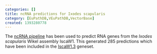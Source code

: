 ```yaml
---
categories: []
title: ncRNA predictions for Ixodes scapularis
category: [EuPathDB,VEuPathDB,VectorBase]
created: 1393280778
---
```

The <a href="/info/genome/genebuild/ncrna.html">ncRNA pipeline</a> has been used to predict RNA genes from the <em>Ixodes scapularis </em> Wikel assembly IscaW1. This generated 285 predictions which have been included in the <a href="/organisms/ixodes-scapularis/wikel/IscaW1.3">IscaW1.3</a> geneset.
